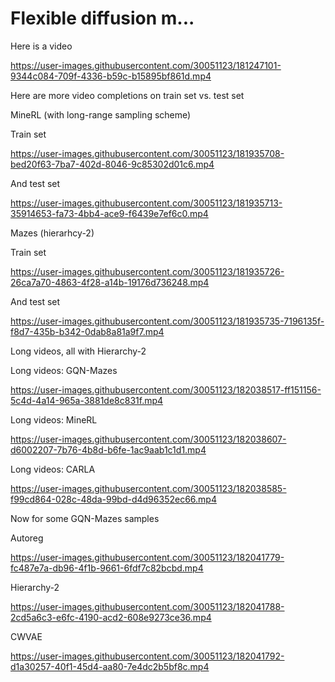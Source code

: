 # Flexible diffusion m...

Here is a video


https://user-images.githubusercontent.com/30051123/181247101-9344c084-709f-4336-b59c-b15895bf861d.mp4

Here are more video completions on train set vs. test set


MineRL (with long-range sampling scheme)

Train set





https://user-images.githubusercontent.com/30051123/181935708-bed20f63-7ba7-402d-8046-9c85302d01c6.mp4


And test set




https://user-images.githubusercontent.com/30051123/181935713-35914653-fa73-4bb4-ace9-f6439e7ef6c0.mp4




Mazes (hierarhcy-2)


Train set


https://user-images.githubusercontent.com/30051123/181935726-26ca7a70-4863-4f28-a14b-19176d736248.mp4


And test set 




https://user-images.githubusercontent.com/30051123/181935735-7196135f-f8d7-435b-b342-0dab8a81a9f7.mp4


Long videos, all with Hierarchy-2

Long videos: GQN-Mazes

https://user-images.githubusercontent.com/30051123/182038517-ff151156-5c4d-4a14-965a-3881de8c831f.mp4


Long videos: MineRL



https://user-images.githubusercontent.com/30051123/182038607-d6002207-7b76-4b8d-b6fe-1ac9aab1c1d1.mp4




Long videos: CARLA


https://user-images.githubusercontent.com/30051123/182038585-f99cd864-028c-48da-99bd-d4d96352ec66.mp4




Now for some GQN-Mazes samples


Autoreg

https://user-images.githubusercontent.com/30051123/182041779-fc487e7a-db96-4f1b-9661-6fdf7c82bcbd.mp4


Hierarchy-2

https://user-images.githubusercontent.com/30051123/182041788-2cd5a6c3-e6fc-4190-acd2-608e9273ce36.mp4


CWVAE

https://user-images.githubusercontent.com/30051123/182041792-d1a30257-40f1-45d4-aa80-7e4dc2b5bf8c.mp4


